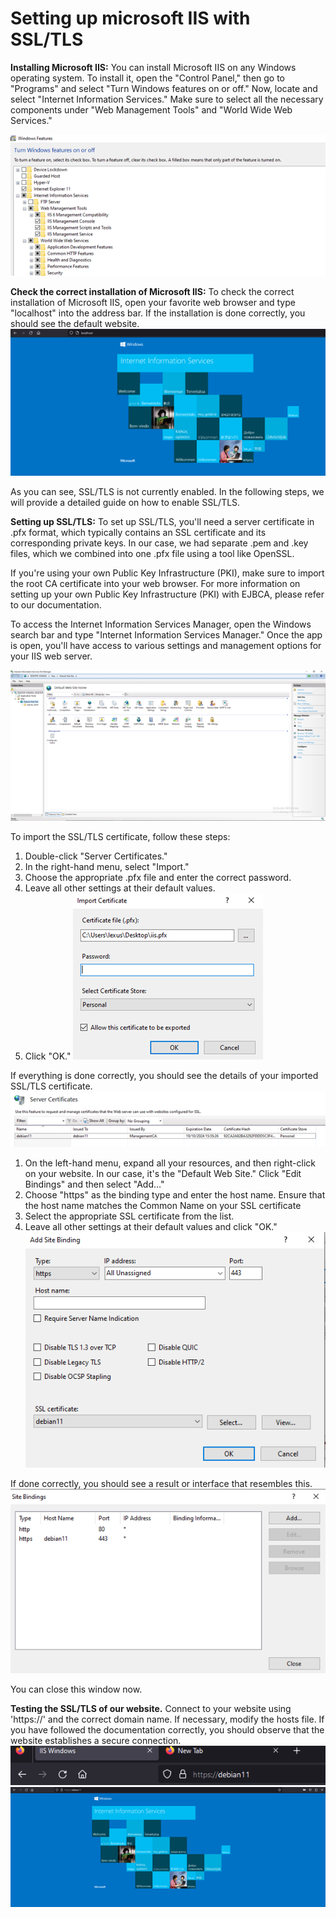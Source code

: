 
# Setting up microsoft IIS with SSL/TLS

**Installing Microsoft IIS:**
You can install Microsoft IIS on any Windows operating system. To install it, open the "Control Panel," then go to "Programs" and select "Turn Windows features on or off." Now, locate and select "Internet Information Services." Make sure to select all the necessary components under "Web Management Tools" and "World Wide Web Services."


![Image of windows features](./assets/features.png)

**Check the correct installation of Microsoft IIS:**
To check the correct installation of Microsoft IIS, open your favorite web browser and type "localhost" into the address bar. If the installation is done correctly, you should see the default website.
![Image of IIS default website](./assets/default_website.png)

As you can see, SSL/TLS is not currently enabled. In the following steps, we will provide a detailed guide on how to enable SSL/TLS.

**Setting up SSL/TLS:**
To set up SSL/TLS, you'll need a server certificate in .pfx format, which typically contains an SSL certificate and its corresponding private keys. In our case, we had separate .pem and .key files, which we combined into one .pfx file using a tool like OpenSSL.

If you're using your own Public Key Infrastructure (PKI), make sure to import the root CA certificate into your web browser.
For more information on setting up your own Public Key Infrastructure (PKI) with EJBCA, please refer to our documentation.

To access the Internet Information Services Manager, open the Windows search bar and type "Internet Information Services Manager." Once the app is open, you'll have access to various settings and management options for your IIS web server.

![Image of IIS manager](./assets/general_IIS_manager.png)


To import the SSL/TLS certificate, follow these steps:
1.	Double-click "Server Certificates."
2.	In the right-hand menu, select "Import."
3.	Choose the appropriate .pfx file and enter the correct password.
4.	Leave all other settings at their default values.
5.	Click "OK."
![Image of certificat import interface](./assets/import_certificate.png)

If everything is done correctly, you should see the details of your imported SSL/TLS certificate.
![Image of certificat overview](./assets/imported_cert.png)


 1. On the left-hand menu, expand all your resources, and then right-click on your website. In our case, it's the "Default Web Site." Click "Edit Bindings" and then select "Add…"
 2. Choose "https" as the binding type and enter the host name. Ensure that the host name matches the Common Name on your SSL certificate
 3. Select the appropriate SSL certificate from the list.
 4. Leave all other settings at their default values and click "OK."
![Image of binding](./assets/binding_settings.png)

If done correctly, you should see a result or interface that resembles this.
![Image of binding overview](./assets/binding_overview.png)

You can close this window now.

**Testing the SSL/TLS of our website.**
Connect to your website using 'https://' and the correct domain name. If necessary, modify the hosts file.
If you have followed the documentation correctly, you should observe that the website establishes a secure connection.
![Image of secure https](./assets/https_proof.png)
![Image of secure website](./assets/website_proof.png)
